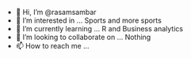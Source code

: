 - 👋 Hi, I’m @rasamsambar
- 👀 I’m interested in ... Sports and more sports   
- 🌱 I’m currently learning ... R and Business analytics 
- 💞️ I’m looking to collaborate on ... Nothing 
- 📫 How to reach me ...

<!---
rasamsambar/rasamsambar is a ✨ special ✨ repository because its `README.md` (this file) appears on your GitHub profile.
You can click the Preview link to take a look at your changes.
--->
